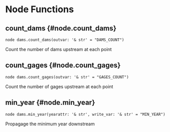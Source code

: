 # Node Functions
## count_dams {#node.count_dams}
```sig
node dams.count_dams(outvar: '& str' = "DAMS_COUNT")
```

Count the number of dams upstream at each point
## count_gages {#node.count_gages}
```sig
node dams.count_gages(outvar: '& str' = "GAGES_COUNT")
```

Count the number of gages upstream at each point
## min_year {#node.min_year}
```sig
node dams.min_year(yearattr: '& str', write_var: '& str' = "MIN_YEAR")
```

Propagage the minimum year downstream
